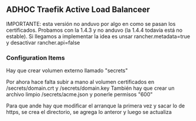 ## ADHOC Traefik Active Load Balanceer

IMPORTANTE: esta versión no anduvo por algo en como se pasan los certificados. Probamos con la 1.4.3 y no anduvo (la 1.4.4 todavía está no estable). Si llegamos a implementar la idea es unsar rancher.metadata=true y desactivar rancher.api=false

### Configuration Items

Hay que crear volumen externo llamado "secrets"

Por ahora hace falta subir a mano al volumen certificados en /secrets/domain.crt  y /secrets/domain.key
También hay que crear un archivo limpio /secrets/acme.json y ponerle permisos "600"

Para que ande hay que modificar el arranque la primera vez y sacar lo de https, se crea el directorio, se agrega lo anteror y luego se actualiza
